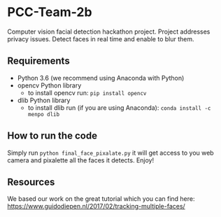 # PCC-Team-2b
Computer vision facial detection hackathon project. Project addresses privacy issues. Detect faces in real time and enable to blur them.


## Requirements
  * Python 3.6 (we recommend using Anaconda with Python)
  * opencv Python library 
    - to install opencv run: ```pip install opencv```
  * dlib Python library
    - to install dlib run (if you are using Anaconda): ```conda install -c menpo dlib ```
    
    
## How to run the code
Simply run ```python final_face_pixalate.py``` it will get access to you web camera and pixalette all the faces it detects.
Enjoy!


## Resources
We based our work on the great tutorial which you can find here: <https://www.guidodiepen.nl/2017/02/tracking-multiple-faces/>
